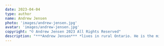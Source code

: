 ```yaml
---
date: 2023-04-04
type: author
name: Andrew Jensen
photo: 'images/andrew-jensen.jpg'
avatar: 'images/andrew-jensen.jpg'
copyright: "© Andrew Jensen 2023 All Rights Reserved"
description: "***Andrew Jensen*** *lives in rural Ontario. He is the minister at Knox United Church, Nepean. His stories have appeared in Canada, the USA, and New Zealand, most recently in* Stupefying Stories Saturday Showcase, Tree & Stone Magazine, *and* Cosmic Roots & Eldritch Shores. *Andrew plays trumpet and impersonates Kermit the Frog. He no longer makes wine at home but had fun while it lasted.*"
---
```



